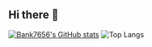 ## Hi there 👋

<!--
**Bank7656/Bank7656** is a ✨ _special_ ✨ repository because its `README.md` (this file) appears on your GitHub profile.

Here are some ideas to get you started:

- 🔭 I’m currently working on ...
- 🌱 I’m currently learning ...
- 👯 I’m looking to collaborate on ...
- 🤔 I’m looking for help with ...
- 💬 Ask me about ...
- 📫 How to reach me: ...
- 😄 Pronouns: ...
- ⚡ Fun fact: ...
-->

[![Bank7656's GitHub stats](https://github-readme-stats.vercel.app/api?username=Bank7656&theme=dracula)](https://github.com/Bank7656/github-readme-stats)
![Top Langs](https://github-readme-stats.vercel.app/api/top-langs/?username=Bank7656&layout=compact&theme=dracula)
